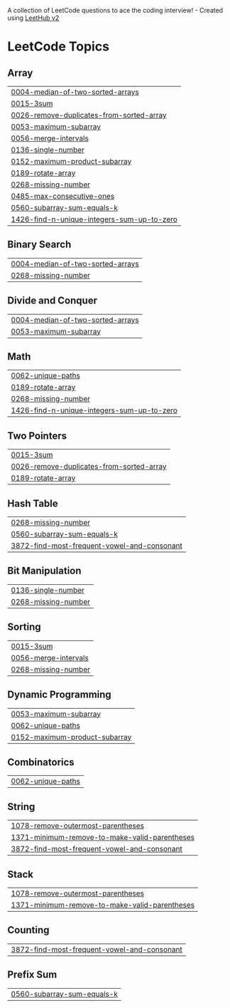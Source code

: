 A collection of LeetCode questions to ace the coding interview! - Created using [LeetHub v2](https://github.com/arunbhardwaj/LeetHub-2.0)
<!---LeetCode Topics Start-->
# LeetCode Topics
## Array
|  |
| ------- |
| [0004-median-of-two-sorted-arrays](https://github.com/revanth2805r/LeetCode-Daily/tree/master/0004-median-of-two-sorted-arrays) |
| [0015-3sum](https://github.com/revanth2805r/LeetCode-Daily/tree/master/0015-3sum) |
| [0026-remove-duplicates-from-sorted-array](https://github.com/revanth2805r/LeetCode-Daily/tree/master/0026-remove-duplicates-from-sorted-array) |
| [0053-maximum-subarray](https://github.com/revanth2805r/LeetCode-Daily/tree/master/0053-maximum-subarray) |
| [0056-merge-intervals](https://github.com/revanth2805r/LeetCode-Daily/tree/master/0056-merge-intervals) |
| [0136-single-number](https://github.com/revanth2805r/LeetCode-Daily/tree/master/0136-single-number) |
| [0152-maximum-product-subarray](https://github.com/revanth2805r/LeetCode-Daily/tree/master/0152-maximum-product-subarray) |
| [0189-rotate-array](https://github.com/revanth2805r/LeetCode-Daily/tree/master/0189-rotate-array) |
| [0268-missing-number](https://github.com/revanth2805r/LeetCode-Daily/tree/master/0268-missing-number) |
| [0485-max-consecutive-ones](https://github.com/revanth2805r/LeetCode-Daily/tree/master/0485-max-consecutive-ones) |
| [0560-subarray-sum-equals-k](https://github.com/revanth2805r/LeetCode-Daily/tree/master/0560-subarray-sum-equals-k) |
| [1426-find-n-unique-integers-sum-up-to-zero](https://github.com/revanth2805r/LeetCode-Daily/tree/master/1426-find-n-unique-integers-sum-up-to-zero) |
## Binary Search
|  |
| ------- |
| [0004-median-of-two-sorted-arrays](https://github.com/revanth2805r/LeetCode-Daily/tree/master/0004-median-of-two-sorted-arrays) |
| [0268-missing-number](https://github.com/revanth2805r/LeetCode-Daily/tree/master/0268-missing-number) |
## Divide and Conquer
|  |
| ------- |
| [0004-median-of-two-sorted-arrays](https://github.com/revanth2805r/LeetCode-Daily/tree/master/0004-median-of-two-sorted-arrays) |
| [0053-maximum-subarray](https://github.com/revanth2805r/LeetCode-Daily/tree/master/0053-maximum-subarray) |
## Math
|  |
| ------- |
| [0062-unique-paths](https://github.com/revanth2805r/LeetCode-Daily/tree/master/0062-unique-paths) |
| [0189-rotate-array](https://github.com/revanth2805r/LeetCode-Daily/tree/master/0189-rotate-array) |
| [0268-missing-number](https://github.com/revanth2805r/LeetCode-Daily/tree/master/0268-missing-number) |
| [1426-find-n-unique-integers-sum-up-to-zero](https://github.com/revanth2805r/LeetCode-Daily/tree/master/1426-find-n-unique-integers-sum-up-to-zero) |
## Two Pointers
|  |
| ------- |
| [0015-3sum](https://github.com/revanth2805r/LeetCode-Daily/tree/master/0015-3sum) |
| [0026-remove-duplicates-from-sorted-array](https://github.com/revanth2805r/LeetCode-Daily/tree/master/0026-remove-duplicates-from-sorted-array) |
| [0189-rotate-array](https://github.com/revanth2805r/LeetCode-Daily/tree/master/0189-rotate-array) |
## Hash Table
|  |
| ------- |
| [0268-missing-number](https://github.com/revanth2805r/LeetCode-Daily/tree/master/0268-missing-number) |
| [0560-subarray-sum-equals-k](https://github.com/revanth2805r/LeetCode-Daily/tree/master/0560-subarray-sum-equals-k) |
| [3872-find-most-frequent-vowel-and-consonant](https://github.com/revanth2805r/LeetCode-Daily/tree/master/3872-find-most-frequent-vowel-and-consonant) |
## Bit Manipulation
|  |
| ------- |
| [0136-single-number](https://github.com/revanth2805r/LeetCode-Daily/tree/master/0136-single-number) |
| [0268-missing-number](https://github.com/revanth2805r/LeetCode-Daily/tree/master/0268-missing-number) |
## Sorting
|  |
| ------- |
| [0015-3sum](https://github.com/revanth2805r/LeetCode-Daily/tree/master/0015-3sum) |
| [0056-merge-intervals](https://github.com/revanth2805r/LeetCode-Daily/tree/master/0056-merge-intervals) |
| [0268-missing-number](https://github.com/revanth2805r/LeetCode-Daily/tree/master/0268-missing-number) |
## Dynamic Programming
|  |
| ------- |
| [0053-maximum-subarray](https://github.com/revanth2805r/LeetCode-Daily/tree/master/0053-maximum-subarray) |
| [0062-unique-paths](https://github.com/revanth2805r/LeetCode-Daily/tree/master/0062-unique-paths) |
| [0152-maximum-product-subarray](https://github.com/revanth2805r/LeetCode-Daily/tree/master/0152-maximum-product-subarray) |
## Combinatorics
|  |
| ------- |
| [0062-unique-paths](https://github.com/revanth2805r/LeetCode-Daily/tree/master/0062-unique-paths) |
## String
|  |
| ------- |
| [1078-remove-outermost-parentheses](https://github.com/revanth2805r/LeetCode-Daily/tree/master/1078-remove-outermost-parentheses) |
| [1371-minimum-remove-to-make-valid-parentheses](https://github.com/revanth2805r/LeetCode-Daily/tree/master/1371-minimum-remove-to-make-valid-parentheses) |
| [3872-find-most-frequent-vowel-and-consonant](https://github.com/revanth2805r/LeetCode-Daily/tree/master/3872-find-most-frequent-vowel-and-consonant) |
## Stack
|  |
| ------- |
| [1078-remove-outermost-parentheses](https://github.com/revanth2805r/LeetCode-Daily/tree/master/1078-remove-outermost-parentheses) |
| [1371-minimum-remove-to-make-valid-parentheses](https://github.com/revanth2805r/LeetCode-Daily/tree/master/1371-minimum-remove-to-make-valid-parentheses) |
## Counting
|  |
| ------- |
| [3872-find-most-frequent-vowel-and-consonant](https://github.com/revanth2805r/LeetCode-Daily/tree/master/3872-find-most-frequent-vowel-and-consonant) |
## Prefix Sum
|  |
| ------- |
| [0560-subarray-sum-equals-k](https://github.com/revanth2805r/LeetCode-Daily/tree/master/0560-subarray-sum-equals-k) |
<!---LeetCode Topics End-->